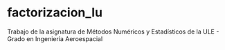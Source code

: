 # factorizacion_lu
Trabajo de la asignatura de Métodos Numéricos y Estadísticos de la ULE - Grado en Ingeniería Aeroespacial
